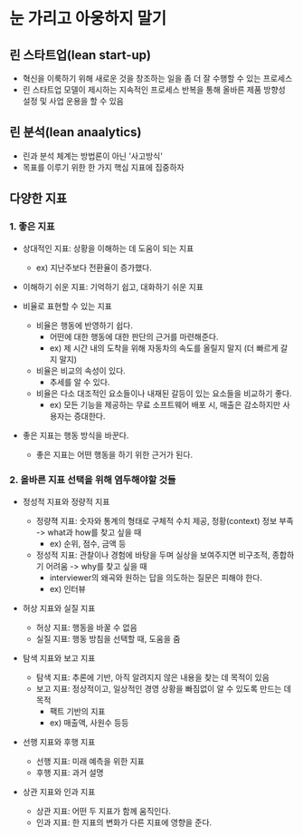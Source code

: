 # 눈 가리고 아웅하지 말기

## 린 스타트업(lean start-up)

- 혁신을 이룩하기 위해 새로운 것을 창조하는 일을 좀 더 잘 수행할 수 있는 프로세스
- 린 스타트업 모델이 제시하는 지속적인 프로세스 반복을 통해 올바른 제품 방향성 설정 및 사업 운용을 할 수 있음

## 린 분석(lean anaalytics)

- 린과 분석 체계는 방법론이 아닌 '사고방식'
- 목표를 이루기 위한 한 가지 핵심 지표에 집중하자

## 다양한 지표

### 1. 좋은 지표

- 상대적인 지표: 상황을 이해하는 데 도움이 되는 지표

  - ex) 지난주보다 전환율이 증가했다.

- 이해하기 쉬운 지표: 기억하기 쉽고, 대화하기 쉬운 지표
- 비율로 표현할 수 있는 지표
  - 비율은 행동에 반영하기 쉽다.
    - 어떤에 대한 행동에 대한 판단의 근거를 마련해준다.
    - ex) 제 시간 내의 도착을 위해 자동차의 속도를 올릴지 말지 (더 빠르게 갈지 말지)
  - 비율은 비교의 속성이 있다.
    - 추세를 알 수 있다.
  - 비율은 다소 대조적인 요소들이나 내재된 갈등이 있는 요소들을 비교하기 좋다.
    - ex) 모든 기능을 제공하는 무료 소프트웨어 배포 시, 매출은 감소하지만 사용자는 증대한다.
- 좋은 지표는 행동 방식을 바꾼다.
  - 좋은 지표는 어떤 행동을 하기 위한 근거가 된다.

### 2. 올바른 지표 선택을 위해 염두해야할 것들

- 정성적 지표와 정량적 지표

  - 정량젹 지표: 숫자와 통계의 형태로 구체적 수치 제공, 정황(context) 정보 부족 -> what과 how를 찾고 싶을 때
    - ex) 순위, 점수, 금액 등
  - 정성적 지표: 관찰이나 경험에 바탕을 두며 실상을 보여주지면 비구조적, 종합하기 어려움 -> why를 찾고 싶을 때
    - interviewer의 왜곡와 원하는 답을 의도하는 질문은 피해야 한다.
    - ex) 인터뷰

- 허상 지표와 실질 지표

  - 허상 지표: 행동을 바꿀 수 없음
  - 실질 지표: 행동 방침을 선택할 때, 도움을 줌

- 탐색 지표와 보고 지표

  - 탐색 지표: 추론에 기반, 아직 알려지지 않은 내용을 찾는 데 목적이 있음
  - 보고 지표: 정상적이고, 일상적인 경영 상황을 빠짐없이 알 수 있도록 만드는 데 목적
    - 팩트 기반의 지표
    - ex) 매출액, 사원수 등등

- 선행 지표와 후행 지표

  - 선행 지표: 미래 예측을 위한 지표
  - 후행 지표: 과거 설명

- 상관 지표와 인과 지표
  - 상관 지표: 어떤 두 지표가 함께 움직인다.
  - 인과 지표: 한 지표의 변화가 다른 지표에 영향을 준다.
